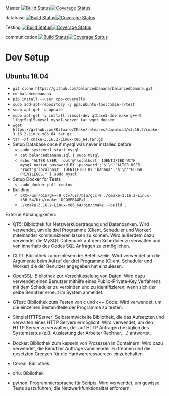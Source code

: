 Master [![Build Status](https://travis-ci.org/balancedbanana/balancedbanana.svg?branch=master)](https://travis-ci.org/balancedbanana/balancedbanana)[![Coverage Status](https://coveralls.io/repos/github/balancedbanana/balancedbanana/badge.svg?branch=master)](https://coveralls.io/github/balancedbanana/balancedbanana?branch=master)

database [![Build Status](https://travis-ci.org/balancedbanana/balancedbanana.svg?branch=database)](https://travis-ci.org/balancedbanana/balancedbanana)[![Coverage Status](https://coveralls.io/repos/github/balancedbanana/balancedbanana/badge.svg?branch=database)](https://coveralls.io/github/balancedbanana/balancedbanana?branch=database)

Testing [![Build Status](https://travis-ci.org/balancedbanana/balancedbanana.svg?branch=Testing)](https://travis-ci.org/balancedbanana/balancedbanana)[![Coverage Status](https://coveralls.io/repos/github/balancedbanana/balancedbanana/badge.svg?branch=Testing)](https://coveralls.io/github/balancedbanana/balancedbanana?branch=Testing)

communication [![Build Status](https://travis-ci.org/balancedbanana/balancedbanana.svg?branch=communication)](https://travis-ci.org/balancedbanana/balancedbanana)[![Coverage Status](https://coveralls.io/repos/github/balancedbanana/balancedbanana/badge.svg?branch=communication)](https://coveralls.io/github/balancedbanana/balancedbanana?branch=communication)

# Dev Setup
## Ubuntu 18.04
- `git clone https://github.com/balancedbanana/balancedbanana.git`
- `cd balancedbanana`
- `pip install --user cpp-coveralls`
- `sudo add-apt-repository -y ppa:ubuntu-toolchain-r/test`
- `sudo apt-get -q update`
- `sudo apt-get -y install libssl-dev qtbase5-dev make g++-9 libqt5sql5-mysql mysql-server tar wget docker`
- `wget https://github.com/Kitware/CMake/releases/download/v3.16.2/cmake-3.16.2-Linux-x86_64.tar.gz`
- `tar -xf cmake-3.16.2-Linux-x86_64.tar.gz`
- Setup Database once if mysql was never installed before
    - `sudo systemctl start mysql`
    - `cat balancedbanana.sql | sudo mysql`
    - `echo "ALTER USER 'root'@'localhost' IDENTIFIED WITH mysql_native_password BY 'password';"$'\n'"ALTER USER 'root'@'localhost' IDENTIFIED BY 'banana';"$'\n'"FLUSH PRIVILEGES;" | sudo mysql`
- Setup Docker for Tests
    - `sudo docker pull centos`
- Building
    - `CXX=/usr/bin/g++-9 CC=/usr/bin/gcc-9 ./cmake-3.16.2-Linux-x86_64/bin/cmake -DCOVERAGE=1 .`
    - `./cmake-3.16.2-Linux-x86_64/bin/cmake --build .`


Externe Abhängigkeiten:

 - QT5:
	Bibliothek für Netzwerkübertragung und Datenbanken. Wird verwendet, um die drei Programme (Client, Scheduler und Worker) miteinander kommunizieren lassen zu können. Wird außerdem dazu verwendet die MySQL Datenbank auf dem Scheduler zu verwalten und von innerhalb des Codes SQL Anfragen zu ermöglichen.

 - CLI11:
	Bibliothek zum einlesen der Befehlszeile. Wird verwendet um die Argumente beim Aufruf der drei Programme (Client, Scheduler und Worker) die der Benutzer angegeben hat einzulesen.

 - OpenSSL:
	Bibliothek zur Verschlüsselung von Daten. Wird dazu verwendet einen Benutzer mithilfe eines Public-Private-Key Verfahrens mit dem Scheduler zu verbinden und zu identifizieren, wenn sich der selbe Benutzer erneut im System anmeldet.

 - GTest:
	Bibliothek zum Testen von c und c++ Code. Wird verwendet, um die einzelnen Bestandteile der Programme zu testen.

 - SimpleHTTPServer:
	Selbstentwickelte Bibliothek, die das Aufsetzten und verwalten eines HTTP Servers ermöglicht. Wird verwendet, um den HTTP Server zu verwalten, der auf HTTP Anfragen bezüglich des Systemstatus (z.B. Auslastung der Arbeiter Rechner, ...) antwortet.

 - Docker:
	Bibliothek zum kapseln von Prozessen in Containern. Wird dazu verwendet, die Benutzer Aufträge voneinender zu trennen und die gesetzten Grenzen für die Hardwareressourcen einzubehalten.

 - Cereal:
	Bibliothek

 - criu:
	Bibliothek

 - python:
	Programmiersprache für Scripts. Wird verwendet, um gewisse Tests auszuführen, die Netzwerkfunktionalität erfordern.